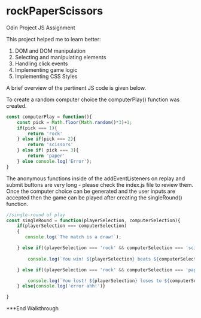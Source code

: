 # rockPaperScissors
Odin Project JS Assignment

This project helped me to learn better:
1) DOM and DOM manipulation
2) Selecting and manipulating elements
3) Handling click events
4) Implementing game logic
5) Implementing CSS Styles

A brief overview of the pertinent JS code is given below.

To create a random computer choice the computerPlay() function was created.
```JavaScript
const computerPlay = function(){
    const pick = Math.floor(Math.random()*3)+1;
    if(pick === 1){
        return 'rock'
    } else if(pick === 2){
        return 'scissors'
    } else if( pick === 3){
        return 'paper'
    } else console.log('Error'); 
}
```

The anonymous functions inside of the addEventListeners on replay and submit buttons are very long - please check the index.js file to review them. Once the computer choice can be generated and the user inputs are accepted then the game can be played after creating the singleRound() function.
```JavaScript
//single-round of play
const singleRound = function(playerSelection, computerSelection){
    if(playerSelection === computerSelection)
    { 
       console.log(`The match is a draw!`);

    } else if((playerSelection === 'rock' && computerSelection === 'scissors') || (playerSelection === 'scissors' && computerSelection === 'paper') || (playerSelection === 'paper' && computerSelection === 'rock')){
        
        console.log(`You win! ${playerSelection} beats ${computerSelection}!`);

    } else if((playerSelection === 'rock' && computerSelection === 'paper') || (playerSelection === 'scissors' && computerSelection === 'rock') || (playerSelection === 'paper' && computerSelection === 'scissors')){

        console.log(`You lost! ${playerSelection} loses to ${computerSelection}!`);
    } else{console.log('error ahh!')}

}
```

***End Walkthrough
